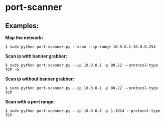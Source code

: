port-scanner
============

Examples:
---------

**Map the network:**

`$ sudo python port-scanner.py --scan --ip-range 10.0.0.1-10.0.0.254`

**Scan ip with banner grabber:**

`$ sudo python port-scanner.py --ip 10.0.0.1 -p 80,22 --protocol-type TCP -b`

**Scan ip without banner grabber:**

`$ sudo python port-scanner.py --ip 10.0.0.1 -p 80,22 --protocol-type TCP`

**Scan with a port range:**

`$ sudo python port-scanner.py --ip 10.0.0.1 -p 1-1024 --protocol-type TCP`
